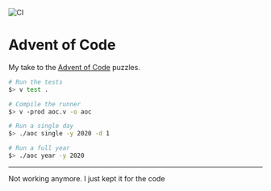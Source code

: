 ![CI](https://github.com/Arinono/aoc/workflows/CI/badge.svg?branch=main)

# Advent of Code

My take to the [Advent of Code](https://adventofcode.com/) puzzles.

```bash
# Run the tests
$> v test .

# Compile the runner
$> v -prod aoc.v -o aoc

# Run a single day
$> ./aoc single -y 2020 -d 1

# Run a full year
$> ./aoc year -y 2020
```

---

Not working anymore. I just kept it for the code
